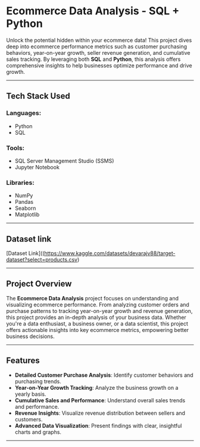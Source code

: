 # Ecommerce Data Analysis - SQL + Python

Unlock the potential hidden within your ecommerce data! This project dives deep into ecommerce performance metrics such as customer purchasing behaviors, year-on-year growth, seller revenue generation, and cumulative sales tracking. By leveraging both **SQL** and **Python**, this analysis offers comprehensive insights to help businesses optimize performance and drive growth.

---
## Tech Stack Used

### Languages:
- Python
- SQL

### Tools:
- SQL Server Management Studio (SSMS)
- Jupyter Notebook

### Libraries:
- NumPy
- Pandas
- Seaborn
- Matplotlib

---

## Dataset link

[Dataset Link]((https://www.kaggle.com/datasets/devarajv88/target-dataset?select=products.csv)

---

## Project Overview

The **Ecommerce Data Analysis** project focuses on understanding and visualizing ecommerce performance. From analyzing customer orders and purchase patterns to tracking year-on-year growth and revenue generation, this project provides an in-depth analysis of your business data. Whether you're a data enthusiast, a business owner, or a data scientist, this project offers actionable insights into key ecommerce metrics, empowering better business decisions.

---

## Features

- **Detailed Customer Purchase Analysis**: Identify customer behaviors and purchasing trends.
- **Year-on-Year Growth Tracking**: Analyze the business growth on a yearly basis.
- **Cumulative Sales and Performance**: Understand overall sales trends and performance.
- **Revenue Insights**: Visualize revenue distribution between sellers and customers.
- **Advanced Data Visualization**: Present findings with clear, insightful charts and graphs.

---



